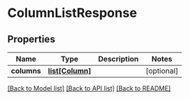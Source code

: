 # ColumnListResponse

## Properties
Name | Type | Description | Notes
------------ | ------------- | ------------- | -------------
**columns** | [**list[Column]**](Column.md) |  | [optional] 

[[Back to Model list]](../README.md#documentation-for-models) [[Back to API list]](../README.md#documentation-for-api-endpoints) [[Back to README]](../README.md)


